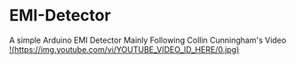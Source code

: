 # EMI-Detector
A simple Arduino EMI Detector
Mainly Following Collin Cunningham's Video
[!(https://img.youtube.com/vi/YOUTUBE_VIDEO_ID_HERE/0.jpg)](https://www.youtube.com/watch?v=y1Bke3750WE)
